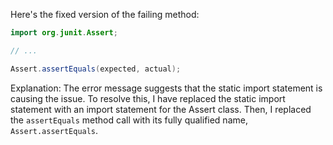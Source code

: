 Here's the fixed version of the failing method:
```java
import org.junit.Assert;

// ...

Assert.assertEquals(expected, actual);
```
Explanation:
The error message suggests that the static import statement is causing the issue. To resolve this, I have replaced the static import statement with an import statement for the Assert class. Then, I replaced the `assertEquals` method call with its fully qualified name, `Assert.assertEquals`.